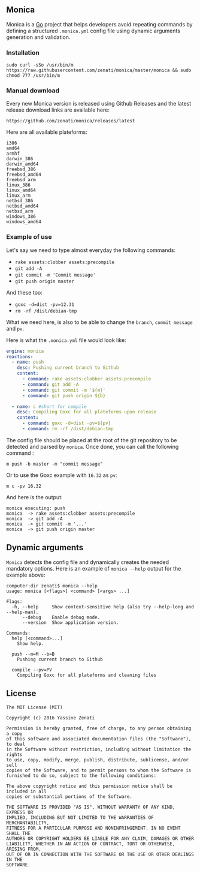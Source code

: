 ## Monica
Monica is a [Go](https://golang.org) project that helps developers avoid repeating commands by defining a structured `.monica.yml` config file using dynamic arguments generation and validation.

### Installation
```
sudo curl -sSo /usr/bin/m https://raw.githubusercontent.com/zenati/monica/master/monica && sudo chmod 777 /usr/bin/m
```

### Manual download
Every new Monica version is released using Github Releases and the latest release download links are available here:
```
https://github.com/zenati/monica/releases/latest
```

Here are all available plateforms:
```
i386
amd64
armhf
darwin_386
darwin_amd64
freebsd_386
freebsd_amd64
freebsd_arm
linux_386
linux_amd64
linux_arm
netbsd_386
netbsd_amd64
netbsd_arm
windows_386
windows_amd64
```

### Example of use
Let's say we need to type almost everyday the following commands:
- `rake assets:clobber assets:precompile`
- `git add -A`
- `git commit -m 'Commit message'`
- `git push origin master`

And these too:
- `goxc -d=dist -pv=12.31`
- `rm -rf /dist/debian-tmp`

What we need here, is also to be able to change the `branch`, `commit message` and `pv`.

Here is what the `.monica.yml` file would look like:

```yaml
engine: monica
reactions:
  - name: push
    desc: Pushing current branch to Github
    content:
      - command: rake assets:clobber assets:precompile
      - command: git add -A
      - command: git commit -m '${m}'
      - command: git push origin ${b}

  - name: c #short for compile
    desc: Compiling Goxc for all plateforms upon release
    content:
      - command: goxc -d=dist -pv=${pv}
      - command: rm -rf /dist/debian-tmp
```

The config file should be placed at the root of the git repository to be detected and parsed by `monica`.
Once done, you can call the following command :

```
m push -b master -m "commit message"
```

Or to use the Goxc example with `16.32` as `pv`:

```
m c -pv 16.32
```

And here is the output:
```
monica executing: push
monica 	-> rake assets:clobber assets:precompile
monica 	-> git add -A
monica 	-> git commit -m '...'
monica 	-> git push origin master
```

## Dynamic arguments
`Monica` detects the config file and dynamically creates the needed mandatory options.
Here is an example of `monica --help` output for the example above:
```
computer:dir zenati$ monica --help
usage: monica [<flags>] <command> [<args> ...]

Flags:
  -h, --help     Show context-sensitive help (also try --help-long and --help-man).
      --debug    Enable debug mode.
      --version  Show application version.

Commands:
  help [<command>...]
    Show help.

  push --m=M --b=B
    Pushing current branch to Github

  compile --pv=PV
    Compiling Goxc for all plateforms and cleaning files
```

## License
```
The MIT License (MIT)

Copyright (c) 2016 Yassine Zenati

Permission is hereby granted, free of charge, to any person obtaining a copy
of this software and associated documentation files (the "Software"), to deal
in the Software without restriction, including without limitation the rights
to use, copy, modify, merge, publish, distribute, sublicense, and/or sell
copies of the Software, and to permit persons to whom the Software is
furnished to do so, subject to the following conditions:

The above copyright notice and this permission notice shall be included in all
copies or substantial portions of the Software.

THE SOFTWARE IS PROVIDED "AS IS", WITHOUT WARRANTY OF ANY KIND, EXPRESS OR
IMPLIED, INCLUDING BUT NOT LIMITED TO THE WARRANTIES OF MERCHANTABILITY,
FITNESS FOR A PARTICULAR PURPOSE AND NONINFRINGEMENT. IN NO EVENT SHALL THE
AUTHORS OR COPYRIGHT HOLDERS BE LIABLE FOR ANY CLAIM, DAMAGES OR OTHER
LIABILITY, WHETHER IN AN ACTION OF CONTRACT, TORT OR OTHERWISE, ARISING FROM,
OUT OF OR IN CONNECTION WITH THE SOFTWARE OR THE USE OR OTHER DEALINGS IN THE
SOFTWARE.
```
